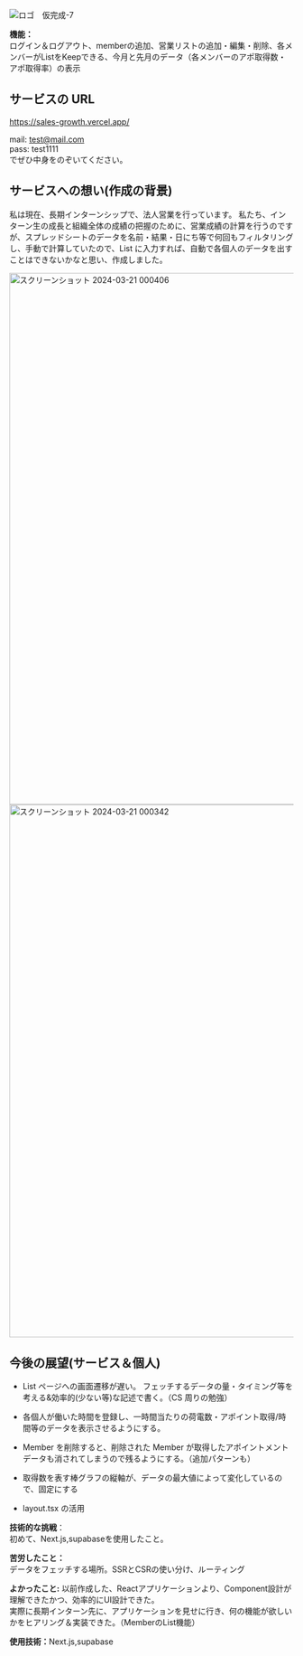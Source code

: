 ![ロゴ　仮完成-7](https://github.com/iyoshi-rgb/sales_growth/assets/153269464/1943a40a-8917-44be-86c8-e089ebbd5ca4)

<p><b>機能：</b><br>ログイン＆ログアウト、memberの追加、営業リストの追加・編集・削除、各メンバーがListをKeepできる、今月と先月のデータ（各メンバーのアポ取得数・アポ取得率）の表示</p>

## サービスの URL

https://sales-growth.vercel.app/

mail: test@mail.com<br/>
pass: test1111<br/>
でぜひ中身をのぞいてください。
<br />

## サービスへの想い(作成の背景)

私は現在、長期インターンシップで、法人営業を行っています。
私たち、インターン生の成長と組織全体の成績の把握のために、営業成績の計算を行うのですが、スプレッドシートのデータを名前・結果・日にち等で何回もフィルタリングし、手動で計算していたので、List に入力すれば、自動で各個人のデータを出すことはできないかなと思い、作成しました。

<img width="941" alt="スクリーンショット 2024-03-21 000406" src="https://github.com/iyoshi-rgb/sales_growth/assets/153269464/6885f041-50dd-436b-ab21-e07f460f220c">
<br>
<img width="943" alt="スクリーンショット 2024-03-21 000342" src="https://github.com/iyoshi-rgb/sales_growth/assets/153269464/6c18f201-88d0-4da5-957d-f6833ee7f9eb">

## 今後の展望(サービス＆個人)

- List ページへの画面遷移が遅い。
  フェッチするデータの量・タイミング等を考える&効率的(少ない等)な記述で書く。（CS 周りの勉強）

- 各個人が働いた時間を登録し、一時間当たりの荷電数・アポイント取得/時間等のデータを表示させるようにする。
- Member を削除すると、削除された Member が取得したアポイントメントデータも消されてしまうので残るようにする。（追加パターンも）
- 取得数を表す棒グラフの縦軸が、データの最大値によって変化しているので、固定にする
- layout.tsx の活用
<p><b>技術的な挑戦</b>：<br>初めて、Next.js,supabaseを使用したこと。</p>
<p><b>苦労したこと：</b><br>データをフェッチする場所。SSRとCSRの使い分け、ルーティング</p>
<p><b>よかったこと:</b> 以前作成した、Reactアプリケーションより、Component設計が理解できたかつ、効率的にUI設計できた。<br>実際に長期インターン先に、アプリケーションを見せに行き、何の機能が欲しいかをヒアリング＆実装できた。（MemberのList機能）</p>

<p><b>使用技術：</b>Next.js,supabase</p>

